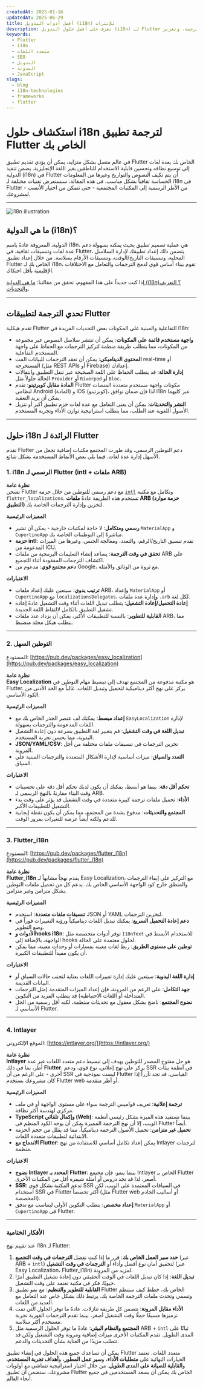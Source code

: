 ```yaml
---
createdAt: 2025-01-16
updatedAt: 2025-06-29
title: أفضل أدوات التدويل (i18n) للإنترات
description: تعرف على أفضل حلول التدويل (i18n) لـ Flutter لتجاوز تحديات الترجمة، وتعزيز SEO، وتقديم تجربة ويب عالمية سلسة.
keywords:
  - Flutter
  - i18n
  - متعدد اللغات
  - SEO
  - التدويل
  - المدونة
  - JavaScript
slugs:
  - blog
  - i18n-technologies
  - frameworks
  - flutter
---
```


# استكشاف حلول i18n لترجمة تطبيق Flutter الخاص بك

في عالم متصل بشكل متزايد، يمكن أن يؤدي تقديم تطبيق Flutter الخاص بك بعدة لغات إلى توسيع نطاقه وتحسين قابلية الاستخدام للناطقين بغير اللغة الإنجليزية. يضمن تنفيذ الدولية (i18n) في Flutter أن يتم تكيف النصوص والتواريخ وغيرها من المعلومات الحساسة ثقافياً بشكل مناسب. في هذه المقالة، سنستعرض تقنيات مختلفة لـ i18n في Flutter - من الأطر الرسمية إلى المكتبات المجتمعية - حتى تتمكن من اختيار الأنسب لمشروعك.

---

![i18n illustration](https://github.com/aymericzip/intlayer/blob/main/docs/blog/assets/i18n.webp)

## ما هي الدولية (i18n)؟

الدولية، المعروفة عادةً باسم i18n، هي عملية تصميم تطبيق بحيث يمكنه بسهولة دعم عدة لغات وتنسيقات ثقافية. في Flutter، يتضمن ذلك إعداد تطبيقك لإدارة السلاسل المحلية، وتنسيقات التاريخ/الوقت، وتنسيقات الأرقام بسلاسة. من خلال إعداد تطبيق Flutter الخاص بك لـ i18n، تقوم ببناء أساس قوي لدمج الترجمات والتعامل مع الاختلافات الإقليمية بأقل احتكاك.

إذا كنت جديداً على هذا المفهوم، تحقق من مقالتنا: [ما هي الدولية (i18n)؟ التعريف والتحديات](https://github.com/aymericzip/intlayer/blob/main/docs/blog/ar/what_is_internationalization.md).

---

## تحدي الترجمة لتطبيقات Flutter

تقدم هيكلية Flutter التفاعلية والمبنية على المكونات بعض التحديات الفريدة في i18n:

- **واجهة مستخدم قائمة على المكونات**: يمكن أن تنتشر سلاسل النصوص عبر مجموعة من المكونات، مما يتطلب طريقة منظمة لتركيز الترجمات مع الحفاظ على واجهة المستخدم التفاعلية.
- **المحتوى الديناميكي**: يمكن أن تعقد الترجمات للبيانات المت real-time أو المستخرجة (مثل REST APIs أو Firebase) إعدادك.
- **إدارة الحالة**: قد يتطلب الحفاظ على اللغة الصحيحة عبر تنقل التطبيق وانتقالات الحالة حلولاً مثل `Provider` أو `Riverpod` أو `Bloc`.
- **المادة مقابل كوبرتينو**: تقدم Flutter مكونات واجهة مستخدم متعددة المنصات لنظامي Android (المادة) و iOS (كوبرتينو)، لذا فإن ضمان توافق i18n عبر كليهما يمكن أن يزيد التعقيد.
- **النشر والتحديثات**: يمكن أن يعني التعامل مع عدة لغات حزم تطبيق أكبر أو تنزيل الأصول اللغوية عند الطلب، مما يتطلب استراتيجية توازن الأداء وتجربة المستخدم.

---

## حلول i18n الرائدة لـ Flutter

تقدم Flutter دعم التوطين الرسمي، وقد طورت المجتمع مكتبات إضافية تجعل من الأسهل إدارة عدة لغات. فيما يلي بعض الأنماط المستخدمة بشكل شائع.

### 1. i18n الرسمي لـ Flutter (intl + ملفات ARB)

**نظرة عامة**  
تشحن Flutter مع دعم رسمي للتوطين من خلال حزمة [`intl`](https://pub.dev/packages/intl) وتكامل مع مكتبة `flutter_localizations`. تستخدم هذه الطريقة عادةً **ملفات ARB (حزمة موارد التطبيق)** لتخزين وإدارة الترجمات الخاصة بك.

**المميزات الرئيسية**

- **رسمي ومتكامل**: لا حاجة لمكتبات خارجية - يمكن أن تشير `MaterialApp` و `CupertinoApp` مباشرةً إلى التوطينات الخاصة بك.
- **حزمة intl**: تقدم تنسيق التاريخ/الرقم، والتعدد، ومعالجة الجنس، وغيرها من الميزات المدعومة من ICU.
- **تحقق في وقت الترجمة**: يساعد إنشاء التعليمات البرمجية من ملفات ARB على اكتشاف الترجمات المفقودة أثناء التجميع.
- **دعم مجتمع قوي**: مدعوم من Google، مع ثروة من الوثائق والأمثلة.

**الاعتبارات**

- **ترتيب يدوي**: سيتعين عليك إعداد ملفات ARB، وإعداد `MaterialApp` أو `CupertinoApp` مع `localizationsDelegates`، وإدارة عدة ملفات `.arb` لكل لغة.
- **إعادة التحميل/إعادة التشغيل**: يتطلب تبديل اللغات أثناء وقت التشغيل عادةً إعادة تشغيل التطبيق بالكامل لالتقاط اللغة الجديدة.
- **القابلية للتطوير**: بالنسبة للتطبيقات الأكبر، يمكن أن يزداد عدد ملفات ARB، مما يتطلب هيكل مجلد منضبط.

---

### 2. التوطين السهل

المستودع: [https://pub.dev/packages/easy_localization](https://pub.dev/packages/easy_localization)

**نظرة عامة**  
**Easy Localization** هو مكتبة مدفوعة من المجتمع تهدف إلى تبسيط مهام التوطين في Flutter. يركز على نهج أكثر ديناميكية لتحميل وتبديل اللغات، غالباً مع الحد الأدنى من الكود الأساسي.

**المميزات الرئيسية**

- **إعداد مبسط**: يمكنك لف عنصر الجذر الخاص بك مع `EasyLocalization` لإدارة اللغات المدعومة والترجمات بسهولة.
- **تبديل اللغة في وقت التشغيل**: قم بتغيير لغة التطبيق بسرعة دون إعادة التشغيل اليدوية، مما يحسن تجربة المستخدم.
- **JSON/YAML/CSV**: تخزين الترجمات في تنسيقات ملفات مختلفة من أجل المرونة.
- **التعدد والسياق**: ميزات أساسية لإدارة الأشكال المتعددة والترجمات المبنية على السياق.

**الاعتبارات**

- **تحكم أقل دقة**: بينما هو أبسط، يمكنك أن يكون لديك تحكم أقل دقة على تحسينات وقت البناء مقارنةً بالنهج الرسمي لـ ARB.
- **الأداء**: تحميل ملفات ترجمة كبيرة متعددة في وقت التشغيل قد يؤثر على وقت بدء التشغيل للتطبيقات الأكبر.
- **المجتمع والتحديثات**: مدفوع بشدة من المجتمع، مما يمكن أن يكون نقطة إيجابية للدعم ولكنه أيضاً عرضة للتغيرات بمرور الوقت.

---

### 3. Flutter_i18n

المستودع: [https://pub.dev/packages/flutter_i18n](https://pub.dev/packages/flutter_i18n)

**نظرة عامة**  
**Flutter_i18n** يقدم نهجاً مشابهاً لـ Easy Localization، مع التركيز على إبقاء الترجمات والمنطق خارج كود الواجهة الأساسي الخاص بك. يدعم كل من تحميل ملفات التوطين بشكل متزامن وغير متزامن.

**المميزات الرئيسية**

- **تنسيقات ملفات متعددة**: استخدم JSON أو YAML لتخزين الترجمات.
- **دعم إعادة التحميل السريع**: يمكنك تبديل اللغات ديناميكياً ورؤية التغييرات فوراً في وضع التطوير.
- **الأدوات وhooks i18n**: توفر أدوات متخصصة مثل `I18nText` للاستخدام الأبسط في الواجهة، بالإضافة إلى hooks لحلول معتمدة على الحالة.
- **توطين على مستوى الطريق**: ربط لغات معينة بمسارات أو وحدات معينة، مما يمكن أن يكون مفيداً للتطبيقات الكبيرة.

**الاعتبارات**

- **إدارة اللغة اليدوية**: سيتعين عليك إدارة تغييرات اللغات بعناية لتجنب حالات السباق أو البيانات القديمة.
- **جهد التكامل**: على الرغم من المرونة، فإن إعداد الميزات المتقدمة (مثل الترجمات المتداخلة أو اللغات الاحتياطية) قد يتطلب المزيد من التكوين.
- **نضوج المجتمع**: ناضج بشكل معقول مع تحديثات منتظمة، لكنه أقل رسمية من الحل الأساسي لـ Flutter.

---

### 4. Intlayer

الموقع الإلكتروني: [https://intlayer.org/](https://intlayer.org/)

**نظرة عامة**  
**Intlayer** هو حل مفتوح المصدر للتوطين يهدف إلى تبسيط دعم متعدد اللغات عبر عدة أطر، بما في ذلك **Flutter**. يركز على نهج إعلاني، نوع قوي، ودعم SSR في أنظمة بيئات أخرى - على الرغم من أن SSR ليست نموذجية في Flutter القياسي، قد تجد تآزراً إذا كان مشروعك يستخدم Flutter web أو أطر متقدمة.

**المميزات الرئيسية**

- **ترجمة إعلانية**: تعريف قواميس الترجمة سواء على مستوى الواجهة أو في ملف مركزي لهندسة أكثر نظافة.
- **TypeScript وإكمال تلقائي (Web)**: بينما تستفيد هذه الميزة بشكل رئيسي أنظمة الويب، إلا أن نهج الترجمة المميزة يمكن أن يوجه الكود المنظم في Flutter أيضاً.
- **تحميل غير متزامن**: تحميل الأصول الترجمة ديناميكياً، مما قد يقلل من حجم الحزمة الابتدائية لتطبيقات متعددة اللغات.
- **الاندماج مع Flutter**: يمكن إعداد تكامل أساسي للاستفادة من نهج Intlayer لترجمات منظمة.

**الاعتبارات**

- **نضوج Intlayer المحدد بـ Flutter**: بينما ينمو، فإن مجتمع Intlayer الخاص بـ Flutter أصغر، لذا قد تجد دروس أو أمثلة شيفرة أقل من المكتبات الأخرى.
- **SSR**: تدعم المكتبة بشكل قوي SSR في السياقات المعتمدة على الويب، لكن استخدام SSR في Flutter أكثر تخصصاً (مثل Flutter web أو أساليب الخادم المخصصة).
- **إعداد مخصص**: يتطلب التكوين الأولي ليتناسب مع تدفق `MaterialApp` أو `CupertinoApp` في Flutter.

---

### الأفكار الختامية

عند تقييم نهج i18n لـ Flutter:

1. **حدد سير العمل الخاص بك**: قرر ما إذا كنت تفضل **الترجمات في وقت التجميع** (عبر ARB + `intl`) لتحقيق أمان نوع أفضل وأداء أو **الترجمات في وقت التشغيل** (عبر Easy Localization، Flutter_i18n) لمزيد من المرونة.
2. **تبديل اللغة**: إذا كان تبديل اللغات في الوقت الحقيقي دون إعادة تشغيل التطبيق أمرًا حيويًا، فكر في مكتبة تعتمد على وقت التشغيل.
3. **القابلية للتطوير والتنظيم**: مع نمو تطبيق Flutter الخاص بك، خطط كيف ستنظم وتسمي وتحدث ملفات الترجمة الخاصة بك. يرتبط ذلك بشكل خاص عند التعامل مع العديد من اللغات.
4. **الأداء مقابل المرونة**: تتضمن كل طريقة تنازلات. عادةً ما توفر الحلول التي تمت ترميزها مسبقًا حملًا وقت التشغيل أصغر، بينما تقدم الترجمات الفورية تجربة مستخدم أكثر سلاسة.
5. **المجتمع والنظام البيئي**: عادةً ما توفر الحلول الرسمية مثل ARB + `intl` ثباتًا على المدى الطويل. تقدم المكتبات الأخرى ميزات إضافية ومرونة وقت التشغيل ولكن قد تتطلب مزيدًا من العناية بشأن التحديثات والدعم.

يمكن أن تساعدك جميع هذه الحلول في إنشاء تطبيق Flutter متعدد اللغات. تعتمد الخيارات النهائية على **متطلبات الأداء**، و**سير عمل المطور**، و**أهداف تجربة المستخدم**، و**القابلية للصيانة على المدى الطويل**. من خلال اختيار استراتيجية تتماشى مع أولويات مشروعك، ستضمن أن تطبيق Flutter الخاص بك يمكن أن يسعد المستخدمين في جميع أنحاء العالم.
